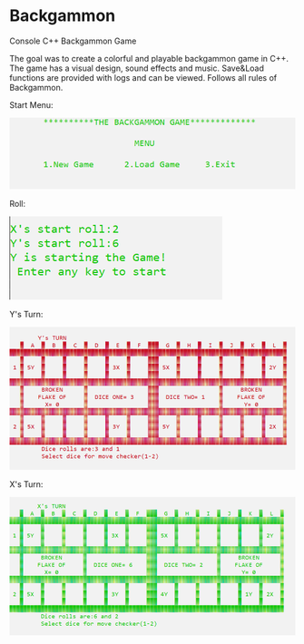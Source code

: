 # Backgammon

Console C++ Backgammon Game

The goal was to create a colorful and playable backgammon game in C++. The game has a visual design, sound effects and music. Save&Load functions are provided with logs and can be viewed. Follows all rules of Backgammon.




Start Menu:

![image](https://github.com/Ebdabrarlaluh/Backgammon/blob/master/images/startMenu.PNG)

Roll:

![startRoll](https://github.com/Ebdabrarlaluh/Backgammon/blob/master/images/startRoll.PNG)

Y's Turn:

![yTurn](https://github.com/Ebdabrarlaluh/Backgammon/blob/master/images/yTurn.PNG)

X's Turn:

![xTurn](https://github.com/Ebdabrarlaluh/Backgammon/blob/master/images/xTurn.PNG)

